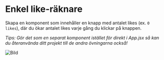 # Enkel like-räknare

Skapa en komponent som innehåller en knapp med antalet likes (ex. `0 likes`), där du ökar antalet likes varje gång du klickar på knappen.

*Tips: Gör det som en separat komponent istället för direkt i App.jsx så kan du återanvända ditt projekt till de andra övningarna också!*

![Bild](https://github.com/cme-osuka/webbmobilapplikation/blob/main/exercises/react-recap/images/counter.png?raw=true)